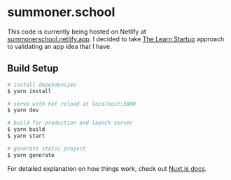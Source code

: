 # summoner.school

This code is currently being hosted on Netlify at [summonerschool.netlify.app](summonerschool.netlify.app). I decided to take [The Learn Startup](http://theleanstartup.com/) approach to validating an app idea that I have.

## Build Setup

```bash
# install dependencies
$ yarn install

# serve with hot reload at localhost:3000
$ yarn dev

# build for production and launch server
$ yarn build
$ yarn start

# generate static project
$ yarn generate
```

For detailed explanation on how things work, check out [Nuxt.js docs](https://nuxtjs.org).
